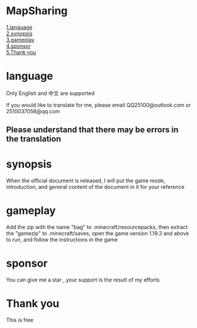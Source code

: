 # MapSharing

<a href="#1">1.language</a>
<br>
<a href="#2">2.synopsis</a>
<br>
<a href="#3">3.gameplay</a>
<br>
<a href="#4">4.sponsor</a>
<br>
<a href="#5">5.Thank you</a>
<br>
<h1 id="1">language</h1>
<p>Only English and 中文 are supported</p>
If you would like to translate for me, please email QQ25100@outlook.com or 2510037056@qq.com
<h2>Please understand that there may be errors in the translation</h2>
<h1 id="2">synopsis</h1>
When the official document is released, I will put the game mode, introduction, and general content of the document in it for your reference
<h1 id="3">gameplay</h1>
Add the zip with the name "bag" to .minecraft/resourcepacks, then extract the "gamezip" to .minecraft/saves, open the game version 1.19.3 and above to run, and follow the instructions in the game
<h1 id="4">sponsor</h1>
You can give me a star , your support is the result of my efforts
<h1 id="5">Thank you</h1>
This is free
